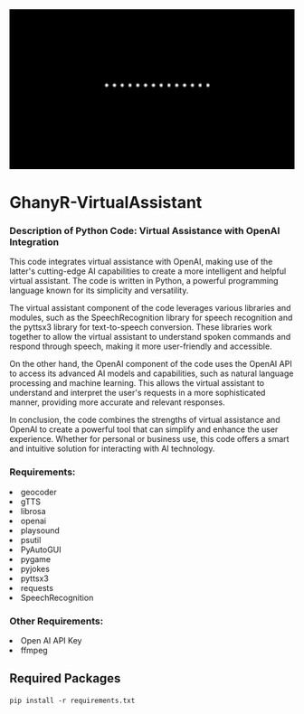 <img src="spectrum.gif" alt="drawing" width="1000"/>

# GhanyR-VirtualAssistant
### Description of Python Code: Virtual Assistance with OpenAI Integration

This code integrates virtual assistance with OpenAI, making use of the latter's cutting-edge AI capabilities to create a more intelligent and helpful virtual assistant. The code is written in Python, a powerful programming language known for its simplicity and versatility.

The virtual assistant component of the code leverages various libraries and modules, such as the SpeechRecognition library for speech recognition and the pyttsx3 library for text-to-speech conversion. These libraries work together to allow the virtual assistant to understand spoken commands and respond through speech, making it more user-friendly and accessible.

On the other hand, the OpenAI component of the code uses the OpenAI API to access its advanced AI models and capabilities, such as natural language processing and machine learning. This allows the virtual assistant to understand and interpret the user's requests in a more sophisticated manner, providing more accurate and relevant responses.

In conclusion, the code combines the strengths of virtual assistance and OpenAI to create a powerful tool that can simplify and enhance the user experience. Whether for personal or business use, this code offers a smart and intuitive solution for interacting with AI technology.
### Requirements:

<li>geocoder</li>
<li>gTTS</li>
<li>librosa</li>
<li>openai</li>
<li>playsound</li>
<li>psutil</li>
<li>PyAutoGUI</li>
<li>pygame</li>
<li>pyjokes</li>
<li>pyttsx3</li>
<li>requests</li>
<li>SpeechRecognition</li>

### Other Requirements:
<li>Open AI API Key</li>
<li>ffmpeg</li>

<h2>Required Packages</h2>

```
pip install -r requirements.txt
```
